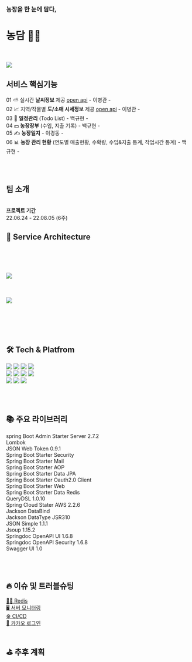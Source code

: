 <h3>농장을 한 눈에 담다,</h3>
<h1>농담 🧑‍🌾</h1>

<br/><br/>
<a href='https://ifh.cc/v-8HHVWl' target='_blank'><img src='https://i.esdrop.com/d/f/uGYnB1LAdo/6LyTC3ARo9.png' border='0'></a>
<h2>서비스 핵심기능</h2>

01  ⛅️ 실시간 <strong> 날씨정보</strong> 제공 [open api](https://openweathermap.org/api/one-call-api) - 이병관 -  
02   📈 지역/작물별  <strong>도/소매 시세정보</strong> 제공 [open api](https://www.kamis.or.kr/customer/reference/openapi_list.do?action=detail&boardno=2) - 이병관 -  
03  📆 <strong>일정관리</strong> (Todo List) - 백규현 -  
04 💵 <strong>농장장부</strong> (수입, 지출 기록) - 백규현 -  
05   ✍️ <strong>농장일지</strong> - 이경동 -  
06 📊 <strong>농장 관리 현황</strong> (연도별 매출현황, 수확량, 수입&지출 통계, 작업시간 통계) - 백규현 -


<br/><br/>
<h2>팀 소개</h2>
<br/>
<strong>프로젝트 기간</strong> <br/> 22.06.24 - 22.08.05 (6주)

<h2>🩻 Service Architecture</h2>
<br/><br/><br/><br/>
<a href='https://ifh.cc/v-8HHVWl' target='_blank'><img src='https://ifh.cc/g/8HHVWl.png' border='0'></a>
<br/><br/><br/><br/>
<a href='https://ifh.cc/v-fcFoq6' target='_blank'><img src='https://ifh.cc/g/fcFoq6.jpg' border='0'></a>

<br/><br/><br/><br/>
<h2>🛠 Tech & Platfrom</h2>
<div>
<img src="https://img.shields.io/badge/spring%20boot-9FC919.svg?&style=for-the-badge&logo=Spring&logoColor=white">
<img src="https://img.shields.io/badge/JWT-000000.svg?&style=for-the-badge&logo=Json%20Web%20Tokens&logoColor=white">
<img src="https://img.shields.io/badge/MYSQL-2075C9.svg?&style=for-the-badge&logo=MYSQL&logoColor=white">
<img src="https://img.shields.io/badge/REDIS-C92860.svg?&style=for-the-badge&logo=REDIS&logoColor=white">
</div>
<div>
<img src="https://img.shields.io/badge/NGINX-3FC752.svg?&style=for-the-badge&logo=NGINX&logoColor=white">
<img src="https://img.shields.io/badge/Prometheus-E6522C.svg?&style=for-the-badge&logo=Prometheus&logoColor=white">
<img src="https://img.shields.io/badge/GRAFANA-C930C3.svg?&style=for-the-badge&logo=GRAFANA&logoColor=white">
<img src="https://img.shields.io/badge/jenkins-C90E05.svg?&style=for-the-badge&logo=Jenkins&logoColor=white">
</div>
<div>
<img src="https://img.shields.io/badge/AMAZON%20EC2-58C4C7.svg?&style=for-the-badge&logo=AMAZON%20EC2&logoColor=white">
<img src="https://img.shields.io/badge/AMAZON%20S3-C78348.svg?&style=for-the-badge&logo=AMAZON%20S3&logoColor=white">
<img src="https://img.shields.io/badge/GitHub-181717.svg?&style=for-the-badge&logo=GitHub&logoColor=white">
</div>

<br/><br/>
<h2>📚 주요 라이브러리</h2>
spring Boot Admin Starter Server 2.7.2<br/>
Lombok<br/>
JSON Web Token 0.9.1<br/>
Spring Boot Starter Security<br/>
Spring Boot Starter Mail<br/>
Spring Boot Starter AOP<br/>
Spring Boot Starter Data JPA<br/>
Spring Boot Starter Oauth2.0 Client<br/>
Spring Boot Starter Web<br/>
Spring Boot Starter Data Redis<br/>
QueryDSL 1.0.10<br/>
Spring Cloud Stater AWS 2.2.6<br/>
Jackson DataBind<br/>
Jackson DataType JSR310<br/>
JSON Simple 1.1.1<br/>
Jsoup 1.15.2<br/>
Springdoc OpenAPI UI 1.6.8<br/>
Springdoc OpenAPI Security 1.6.8<br/>
Swagger UI 1.0<br/>

<br/><br/>
<h2>🔥 이슈 및 트러블슈팅</h2>
<a href="https://www.notion.so/BackEnd-TroubleShooting-Cache-56f5d95764af4b80a9818352013cc307"> 👨‍🔧 Redis</a><br />
<a href="https://www.notion.so/BackEnd-TroubleShooting-dbe8df1e583b4c47bdf92e63a87a2313"> 🖥️ 서버 모니터링</a><br />
<a href="https://www.notion.so/BackEnd-TroubleShooting-CI-CD-62eda4f967a549e598aea8d9deeb1e02"> ⚙️ CI/CD </a><br/>
<a href="https://www.notion.so/BackEnd-TroubleShooting-Kakao-13d36886e5784282ba345c22df249cf3"> 🔑 카카오 로그인 </a>
<br/><br/>
<h2>⛳️ 추후 계획</h2>
